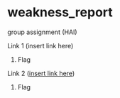 # weakness_report
group assignment (HAI)


Link 1 (insert link here)

1. Flag 

Link 2 ([insert link here](http://epic.iium.edu.my))

1. Flag
